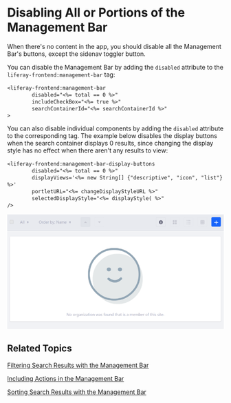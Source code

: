 # Disabling All or Portions of the Management Bar [](id=disabling-all-or-portions-of-the-management-bar)

When there's no content in the app, you should disable all the Management Bar's 
buttons, except the sidenav toggler button. 

You can disable the Management Bar by adding the `disabled` attribute to the 
`liferay-frontend:management-bar` tag:

    <liferay-frontend:management-bar
            disabled="<%= total == 0 %>"
            includeCheckBox="<%= true %>"
            searchContainerId="<%= searchContainerId %>"
    >

You can also disable individual components by adding the `disabled` attribute to 
the corresponding tag. The example below disables the display buttons when the 
search container displays 0 results, since changing the display style has no 
effect when there aren't any results to view:

    <liferay-frontend:management-bar-display-buttons
            disabled="<%= total == 0 %>"
            displayViews='<%= new String[] {"descriptive", "icon", "list"} %>'
            portletURL="<%= changeDisplayStyleURL %>"
            selectedDisplayStyle="<%= displayStyle( %>"
    />

![Figure 1: You can disable all or portions of the Management Bar.](../../../../images/liferay-frontend-taglib-management-bar-disabled.png)

## Related Topics [](id=related-topics)

[Filtering Search Results with the Management Bar](/develop/tutorials/-/knowledge_base/7-1/filtering-search-results-with-the-management-bar)

[Including Actions in the Management Bar](/develop/tutorials/-/knowledge_base/7-1/including-actions-in-the-management-bar)

[Sorting Search Results with the Management Bar](/develop/tutorials/-/knowledge_base/7-1/sorting-search-results-with-the-management-bar)